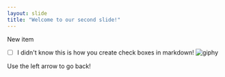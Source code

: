 ```yaml
---
layout: slide
title: "Welcome to our second slide!"
---
```

New item
- [ ] I didn't know this is how you create check boxes in markdown!
![giphy](https://user-images.githubusercontent.com/12152549/164571571-3a2dbad1-ce81-4fb5-bda4-fbfb59d1e47b.gif)

Use the left arrow to go back!
